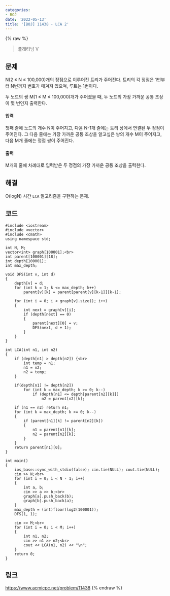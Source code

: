 ```yaml
---
categories:
- BOJ
date: '2022-05-13'
title: '[BOJ] 11438 - LCA 2'
---
```


{% raw %}
> 플래티넘 V<br>

## 문제
N(2 ≤ N ≤ 100,000)개의 정점으로 이루어진 트리가 주어진다. 트리의 각 정점은 1번부터 N번까지 번호가 매겨져 있으며, 루트는 1번이다.

두 노드의 쌍 M(1 ≤ M ≤ 100,000)개가 주어졌을 때, 두 노드의 가장 가까운 공통 조상이 몇 번인지 출력한다.

#### 입력
첫째 줄에 노드의 개수 N이 주어지고, 다음 N-1개 줄에는 트리 상에서 연결된 두 정점이 주어진다. 그 다음 줄에는 가장 가까운 공통 조상을 알고싶은 쌍의 개수 M이 주어지고, 다음 M개 줄에는 정점 쌍이 주어진다.

#### 출력
M개의 줄에 차례대로 입력받은 두 정점의 가장 가까운 공통 조상을 출력한다.

## 해결
O(logN) 시간 `LCA` 알고리즘을 구현하는 문제.

## 코드
```
#include <iostream>
#include <vector>
#include <cmath>
using namespace std;

int N, M;
vector<int> graph[100001];<br>
int parent[100001][18];
int depth[100001];
int max_depth;

void DFS(int v, int d)
{
	depth[v] = d;
	for (int k = 1; k <= max_depth; k++)
		parent[v][k] = parent[parent[v][k-1]][k-1];

	for (int i = 0; i < graph[v].size(); i++)
	{
		int next = graph[v][i];
		if (depth[next] == 0)
		{
			parent[next][0] = v;
			DFS(next, d + 1);
		}
	}
}

int LCA(int n1, int n2)
{
	if (depth[n1] > depth[n2]) {<br>
		int temp = n1;
		n1 = n2;
		n2 = temp;
	}

	if(depth[n1] != depth[n2])
		for (int k = max_depth; k >= 0; k--)
			if (depth[n1] <= depth[parent[n2][k]])
				n2 = parent[n2][k];

	if (n1 == n2) return n1;
	for (int k = max_depth; k >= 0; k--)
	{
		if (parent[n1][k] != parent[n2][k])
		{
			n1 = parent[n1][k];
			n2 = parent[n2][k];
		}
	}
	return parent[n1][0];
}

int main()
{
	ios_base::sync_with_stdio(false); cin.tie(NULL); cout.tie(NULL);
	cin >> N;<br>
	for (int i = 0; i < N - 1; i++)
	{
		int a, b;
		cin >> a >> b;<br>
		graph[a].push_back(b);
		graph[b].push_back(a);
	}
	max_depth = (int)floor(log2(100001));
	DFS(1, 1);

	cin >> M;<br>
	for (int i = 0; i < M; i++)
	{
		int n1, n2;
		cin >> n1 >> n2;<br>
		cout << LCA(n1, n2) << "\n";
	}
	return 0;
}
```

## 링크
https://www.acmicpc.net/problem/11438
{% endraw %}